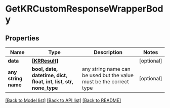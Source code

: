 # GetKRCustomResponseWrapperBody


## Properties
Name | Type | Description | Notes
------------ | ------------- | ------------- | -------------
**data** | [**[KRResult]**](KRResult.md) |  | [optional] 
**any string name** | **bool, date, datetime, dict, float, int, list, str, none_type** | any string name can be used but the value must be the correct type | [optional]

[[Back to Model list]](../README.md#documentation-for-models) [[Back to API list]](../README.md#documentation-for-api-endpoints) [[Back to README]](../README.md)


